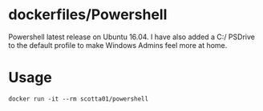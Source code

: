 # dockerfiles/Powershell
Powershell latest release on Ubuntu 16.04.
I have also added a C:/ PSDrive to the default profile to make Windows Admins feel more at home.

# Usage
`docker run -it --rm scotta01/powershell`

